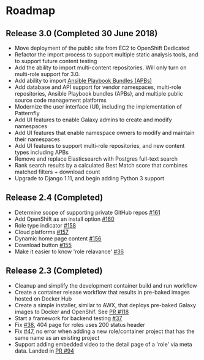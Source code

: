 # Roadmap

## Release 3.0 (Completed 30 June 2018)

- Move deployment of the public site from EC2 to OpenShift Dedicated
- Refactor the import process to support multiple static analysis tools, and to support future content testing
- Add the ability to import multi-content repositories. Will only turn on multi-role support for 3.0.
- Add ability to import [Ansible Playbook Bundles (APBs)](https://github.com/ansibleplaybookbundle)
- Add database and API support for vendor namespaces, multi-role repositories, Ansible Playbook bundles (APBs), and multiple public source code management platforms
- Modernize the user interface (UI), including the implementation of Patternfly
- Add UI features to enable Galaxy admins to create and modify namespaces
- Add UI features that enable namespace owners to modify and maintain their namespaces
- Add UI features to support multi-role repositories, and new content types including APBs
- Remove and replace Elasticsearch with Postgres full-text search
- Rank search results by a calculated Best Match score that combines matched filters + download count
- Upgrade to Django 1.11, and begin adding Python 3 support

## Release 2.4 (Completed)

- Determine scope of supporting private GitHub repos [#161](https://github.com/ansible/galaxy/issues/161)
- Add OpenShift as an install option [#160](https://github.com/ansible/galaxy/issues/160)
- Role type indicator [#158](https://github.com/ansible/galaxy/issues/158)
- Cloud platforms [#157](https://github.com/ansible/galaxy/issues/157)
- Dynamic home page content [#156](https://github.com/ansible/galaxy/issues/156) 
- Download button [#155](https://github.com/ansible/galaxy/issues/156)
- Make it easier to know 'role relavance' [#36](https://github.com/ansible/galaxy/issues/36)

## Release 2.3 (Completed)

- Cleanup and simplify the development container build and run workflow
- Create a container release workflow that results in pre-baked images hosted on Docker Hub
- Create a simple installer, similar to AWX, that deploys pre-baked Galaxy images to Docker and OpenShif. See [PR #118](https://github.com/ansible/galaxy/pull/118)
- Start a framework for backend testing [#37](https://github.com/ansible/galaxy/issues/37)
- Fix [#38](https://github.com/ansible/galaxy/issues/38), 404 page for roles uses 200 status header
- Fix [#47](https://github.com/ansible/galaxy/issues/47), no error when adding a new role/container project that has the same name as an existing project
- Support adding embedded video to the detail page of a 'role' via meta data. Landed in [PR #94](https://github.com/ansible/galaxy/pull/94)


